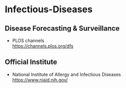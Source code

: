 # Infectious-Diseases
## Disease Forecasting & Surveillance
* PLOS channels<br> https://channels.plos.org/dfs
## Official Institute
* National Institute of Allergy and Infectious Diseases <br> https://www.niaid.nih.gov/
